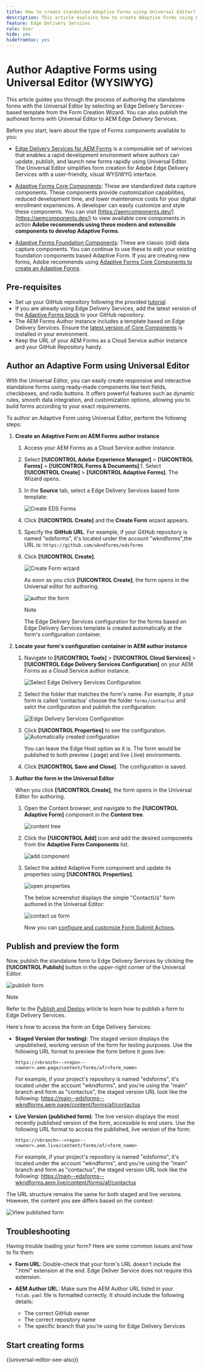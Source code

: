 ```yaml
---
title: How to create standalone Adaptive Forms using Universal Editor?
description: This article explains how to create Adaptive Forms using Form Creation wizard in AEM author instance and publish forms to AEM Edge Delivery Services.
feature: Edge Delivery Services
role: User
hide: yes
hidefromtoc: yes
---
```


# Author Adaptive Forms using Universal Editor (WYSIWYG)

This article guides you through the process of authoring the standalone forms with the Universal Editor by selecting an Edge Delivery Services-based template from the Form Creation Wizard. You can also publish the authored forms with Universal Editor to AEM Edge Delivery Services.

<!--To publish forms to Edge Delivery Services, you must first establish a connection between your AEM environment and your GitHub repository. Once connected, you can author the forms using the Universal Editor, which follows a WYSIWYG (What You See Is What You Get) approach for a seamless and consistent user experience with Sites.-->

Before you start, learn about the type of Forms components available to you: 

* [Edge Delivery Services for AEM Forms](/help/edge/docs/forms/universal-editor/overview-universal-editor-for-edge-delivery-services-for-forms.md) is a composable set of services that enables a rapid development environment where authors can update, publish, and launch new forms rapidly using Universal Editor. The Universal Editor simplifies form creation for Adobe Edge Delivery Services with a user-friendly, visual WYSIWYG interface. 

* [Adaptive Forms Core Components](https://experienceleague.adobe.com/docs/experience-manager-core-components/using/adaptive-forms/introduction.html?lang=en): These are standardized data capture components. These components provide customization capabilities, reduced development time, and lower maintenance costs for your digital enrollment experiences. A developer can easily customize and style these components. You can visit [https://aemcomponents.dev/](https://aemcomponents.dev/) to view available core components in action **Adobe recommends using these modern and extensible components to develop Adaptive Forms**.  

* [Adaptive Forms Foundation Components](creating-adaptive-form.md): These are classic (old) data capture components. You can continue to use these to edit your existing foundation components based Adaptive Form. If you are creating new forms, Adobe recommends using  [Adaptive Forms Core Components to create an Adaptive Forms](#create-an-adaptive-form-core-components).



## Pre-requisites

* Set up your GitHub repository following the provided [tutorial](/help/edge/docs/forms/universal-editor/getting-started-universal-editor.md#get-started-with-the-aem-forms-boilerplate-repository-template).
* If you are already using Edge Delivery Services, add the latest version of the [Adaptive Forms block](/help/edge/docs/forms/universal-editor/getting-started-universal-editor.md#add-adaptive-forms-block-to-your-existing-aem-project) to your GitHub repository. 
* The AEM Forms Author instance includes a template based on Edge Delivery Services. Ensure the [latest version of Core Components](https://github.com/adobe/aem-core-forms-components) is installed in your environment.
* Keep the URL of your AEM Forms as a Cloud Service author instance and your GitHub Repository handy. 
 
## Author an Adaptive Form using Universal Editor

With the Universal Editor, you can easily create responsive and interactive standalone forms using ready-made components like text fields, checkboxes, and radio buttons. It offers powerful features such as dynamic rules, smooth data integration, and customization options, allowing you to build forms according to your exact requirements.

To author an Adaptive Form using Universal Editor, perform the followng steps:

1. **Create an Adaptive Form on AEM Forms author instance**

   1. Access your AEM Forms as a Cloud Service author instance.
   1. Select **[!UICONTROL Adobe Experience Manager]** &gt; **[!UICONTROL Forms]** &gt; **[!UICONTROL Forms & Documents]**.1.  Select **[!UICONTROL Create]**  &gt; **[!UICONTROL Adaptive Forms]**. The Wizard opens. 
   1. In the **Source** tab, select a Edge Delivery Services based form template:

        ![Create EDS Forms](/help/edge/assets/create-eds-forms.png)

   1. Click **[!UICONTROL Create]** and the **Create Form** wizard appears.
   1. Specify the **GitHub URL**. For example, if your GitHub repository is named "edsforms", it's located under the account "wkndforms",the URL is:
    `https://github.com/wkndforms/edsforms`
   1. Click **[!UICONTROL Create]**.

        ![Create Form wizard](/help/edge/assets/create-form-wizard.png)

        As soon as you click **[!UICONTROL Create]**, the form opens in the Universal editor for authoring.

        ![author the form](/help/edge/assets/author-form.png)

        >[!NOTE]
        >
        > The Edge Delivery Services configuration for the forms based on Edge Delivery Services template is created automatically at the form's configuration container.

1. **Locate your form's configuration container in AEM author instance**

   1. Navigate to **[!UICONTROL Tools]** > **[!UICONTROL Cloud Services]** >  **[!UICONTROL Edge Delivery Services Configuration]** on your AEM Forms as a Cloud Service author instance.

        ![Select Edge Delivery Services Configuration](/help/edge/assets/select-eds-conf.png)
   1. Select the folder that matches the form's name. For example, if your form is called 'contactus' choose the folder `forms/contactus` and selct the configuration and publish the configuration:

        ![Edge Delivery Services Configuration](/help/edge/assets/aem-instance-eds-configuration.png)

   1. Click **[!UICONTROL Properties]** to see the configuration.   
        ![Automatically created configuration](/help/edge/assets/aem-forms-create-configuration-github.png)

        You can leave the Edge Host option as it is. The form would be published to both preview (.page) and live (.live) environments. 

   1. Click **[!UICONTROL Save and Close]**. The configuration is saved. 

1. **Author the form in the Universal Editor**

    When you click **[!UICONTROL Create]**, the form opens in the Universal Editor for authoring. 

   1. Open the Content browser, and navigate to the **[!UICONTROL Adaptive Form]** component in the **Content tree**.

        ![content tree](/help/edge/assets/content-tree.png)

   1. Click the **[!UICONTROL Add]** icon and add the desired components from the **Adaptive Form Components** list. 
   
        ![add component](/help/edge/assets/add-component.png)

   1. Select the added Adaptive Form component and update its properties using **[!UICONTROL Properties]**.
 
        ![open properties](/help/edge/assets/component-properties.png)

        The below screenshot displays the simple "ContactUs" form authored in the Universal Editor:

        ![contact us form](/help/edge/assets/contact-us.png)

        Now you can [configure and customize Form Submit Actions](/help/edge/docs/forms/universal-editor/submit-action.md).

## Publish and preview the form
    
Now, publish the standalone form to Edge Delivery Services by clicking the **[!UICONTROL Publish]** button in the upper-right corner of the Universal Editor.

![publish form](/help/edge/assets/publish-form.png)

>[!NOTE]
>
> Refer to the [Publish and Deploy](/help/edge/docs/forms/universal-editor/publish-forms.md) article to learn how to publish a form to Edge Delivery Services.

Here's how to access the form on Edge Delivery Services:

* **Staged Version (for testing)**: The staged version displays the unpublished, working version of the form for testing purposes. Use the following URL format to preview the form before it goes live:

    `https://<branch>--<repo>--<owner>.aem.page/content/forms/af/<form_name>`

    For example, if your project's repository is named "edsforms", it's located under the account "wkndforms", and you're using the "main" branch and form as "contactus", the staged version URL look like the following:
    https://main--edsforms--wkndforms.aem.page/content/forms/af/contactus

* **Live Version (published form)**:   The live version displays the most recently published version of the form, accessible to end users. Use the following URL format to access the published, live version of the form:

    `https://<branch>--<repo>--<owner>.aem.live/content/forms/af/<form_name>`

    For example, if your project's repository is named "edsforms", it's located under the account "wkndforms", and you're using the "main" branch and form as "contactus", the staged version URL look like the following:
    https://main--edsforms--wkndforms.aem.live/content/forms/af/contactus

The URL structure remains the same for both staged and live versions. However, the content you see differs based on the context:

![View published form](/help/edge/assets/eds-view-publish-form.png)

## Troubleshooting 

Having trouble loading your form? Here are some common issues and how to fix them:

* **Form URL**: Double-check that your form's URL doesn't include the ".html" extension at the end. Edge Deliver Service does not require this extension.

* **AEM Author UR**L: Make sure the AEM Author URL listed in your `fstab.yaml` file is formatted correctly. It should include the following details:

    * The correct GitHub owner
    * The correct repository name
    * The specific branch that you're using for Edge Delivery Services

<!-- * **JSON Display**: If you see only JSON data instead of the actual form, your form block might be outdated. You can update it to the latest version available on https://github.com/adobe-rnd/aem-boilerplate-forms.
-->

## Start creating forms

{{universal-editor-see-also}}

